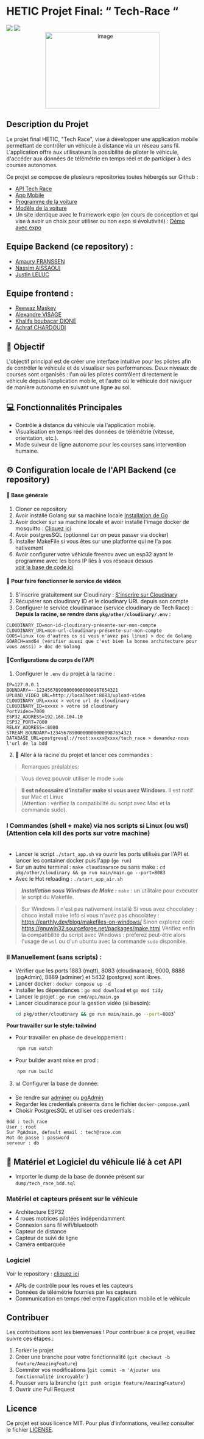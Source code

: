 # HETIC Projet Final: “ Tech-Race “

<img src="https://img.shields.io/badge/golang-%5E1.22-blue">
<img src="https://img.shields.io/badge/python-3.10-yellow">

<div align="center">
   <img src="https://github.com/NasssDev/Tech-Race/assets/167258734/8022059e-d34b-422f-9010-bf8d8fdd7132" alt="image" width="300" height="200"/>
</div>

## Description du Projet

Le projet final HETIC, "Tech Race", vise à développer une application mobile permettant de contrôler un véhicule à distance via un réseau sans fil. L'application offre aux utilisateurs la possibilité de piloter le véhicule, d'accéder aux données de télémétrie en temps réel et de participer à des courses autonomes.

Ce projet se compose de plusieurs repositories toutes hébergés sur Github : 
- [API Tech Race](https://github.com/NasssDev/Tech-Race)
- [App Mobile](https://github.com/Hetic-Team/tech_race_8_2024)
- [Programme de la voiture](https://github.com/ExploryKod/freenove_esp32_wrover)
- [Modèle de la voiture](https://www.amazon.fr/Freenove-ESP32-WROVER-Contained-Compatible-Expressions/dp/B08X6PTQFM/ref=sr_1_5?__mk_fr_FR=%C3%85M%C3%85%C5%BD%C3%95%C3%91&crid=1NFTVTE5M400B&dib=eyJ2IjoiMSJ9.ouyBflLDqHVkfViARMLD6Bn9gOI47kLGrM-5LMAbtJPAUgPogSQ1tQyH60VxNGSHTf-JIYDTkVL4RJ2a7-L92dQ5aqD8IliDd4MzLvffNmw65QxSItZh_qi-vPHXgzjBhvcW8Vy00EckrayFx_47OCj3W4K6Y1W0jHZgIDF7DAvRTI9XcC7oRK8T9xeUORe35q6RJ29TNUuhLCcN5fXl-WqLhsgNb2JA0XzHwnqwHaBBwj-xZ77ohEfVpUYfdyOMWf1wO01Fa42MzKl0b-UGD6PwYD-kBCJYQS3J9twWSGs.OrlAkZRIvlaYtQ2-9pywcADOLR7VY4iRx_9Ps1DkMnk&dib_tag=se&keywords=esp32+car&qid=1715602634&sprefix=esp+32+car,aps,125&sr=8-5)
- Un site identique avec le framework expo (en cours de conception et qui vise à avoir un choix pour utiliser ou non expo si évolutivité) : [Démo avec expo](https://github.com/ExploryKod/tech_race_expo)

## Equipe Backend (ce repository) : 

- [Amaury FRANSSEN](https://github.com/ExploryKod) 
- [Nassim AISSAOUI](https://github.com/NasssDev)
- [Justin LELUC](https://github.com/Jykiin)

## Equipe frontend : 
- [Reewaz Maskey](https://github.com/reewaz001)
- [Alexandre VISAGE](https://github.com/Aleex470)
- [Khalifa boubacar DIONE](https://github.com/khalifadione)
- [Achraf CHARDOUDI](https://github.com/Achkey)

## 🎯 Objectif

L'objectif principal est de créer une interface intuitive pour les pilotes afin de contrôler le véhicule et de visualiser ses performances. Deux niveaux de courses sont organisés : l'un où les pilotes contrôlent directement le véhicule depuis l'application mobile, et l'autre où le véhicule doit naviguer de manière autonome en suivant une ligne au sol.

## 💻 Fonctionnalités Principales

- Contrôle à distance du véhicule via l'application mobile.
- Visualisation en temps réel des données de télémétrie (vitesse, orientation, etc.).
- Mode suiveur de ligne autonome pour les courses sans intervention humaine.

## ⚙️ Configuration locale de l'API Backend (ce repository)

#### 🧮 Base générale

1. Cloner ce repository 
2. Avoir installé Golang sur sa machine locale [Installation de Go](https://go.dev/doc/install)
3. Avoir docker sur sa machine locale et avoir installé l'image docker de mosquitto : [Cliquez ici](https://github.com/ExploryKod/mosquitto-docker) 
4. Avoir postgresSQL (optionnel car on peux passer via docker)
5. Installer MakeFile si vous êtes sur une platforme qui ne l'a pas nativement 
6. Avoir configurer votre véhicule freenov avec un esp32 ayant le programme avec les bons IP liés à vos réseaux dessus <br> 
[voir la base de code ici](https://github.com/ExploryKod/freenove_esp32_wrover) 

#### 🎥 Pour faire fonctionner le service de vidéos
1. S'inscrire gratuitement sur Cloudinary : [S'inscrire sur Cloudinary](https://cloudinary.com/)
2. Récupérer son cloudinary ID et le cloudinary URL depuis son compte
3. Configurer le service cloudinarace (service cloudinary de Tech Race) :
   **Depuis la racine, se rendre dans `pkg/other/cloudinary/.env` :**

```
CLOUDINARY_ID=mon-id-cloudinary-présente-sur-mon-compte
CLOUDINARY_URL=mon-url-cloudinary-présente-sur-mon-compte
GOOS=linux (ou d'autres os si vous n'avez pas linux) > doc de Golang
GOARCH=amd64 (vérifier aussi que c'est bien la bonne architecture pour vous aussi) > doc de Golang
```

#### 📍Configurations du corps de l'API
1. Configurer le `.env` du projet à la racine :
```
IP=127.0.0.1
BOUNDARY=--123456789000000000000987654321
UPLOAD_VIDEO_URL=http://localhost:8083/upload-video
CLOUDINARY_URL=xxxx > votre url de cloudinary
CLOUDINARY_ID=xxxxx > votre id cloudinary
PortVideo=7000
ESP32_ADDRESS=192.168.104.10
ESP32_PORT=7000
RELAY_ADDRESS=:8080
STREAM_BOUNDARY=123456789000000000000987654321
DATABASE_URL=postgresql://root:xxxxx@xxxx/tech_race > demandez-nous l'url de la bdd 
```

2. 🛵 Aller à la racine du projet et lancer ces commandes :

> Remarques préalables: 

> Vous devez pouvoir utiliser le mode `sudo`

> **Il est nécessaire d'installer make si vous avez Windows.**
> Il est natif sur Mac et Linux <br>
> (Attention : vérifiez la compatibilité du script avec Mac et la commande sudo).

### **I Commandes (shell + make) via nos scripts si Linux (ou wsl) <br> (Attention cela kill des ports sur votre machine)**<br><br>
- Lancer le script `./start_app.sh` va ouvrir les ports utilisés par l'API et lancer les container docker puis l'app (`go run`)
- Sur un autre terminal : `make cloudinarace` ou sans make :  `cd pkg/other/cloudinary && go run main/main.go --port=8083`
- Avec le Hot reloading : `./start_app_air.sh` 

>***Installation sous Windows de Make :***
`make` : un utilitaire pour executer le script du Makefile.
 
  > Sur Windows il n'est pas nativement installé
  > Si vous avez chocolatey : choco install make 
  > Info si vous n'avez pas chocolatey : https://earthly.dev/blog/makefiles-on-windows/
  > Sinon explorez ceci: https://gnuwin32.sourceforge.net/packages/make.html
  > Vérifiez enfin la compatibilité du script avec Windows : préferez peut-être alors l'usage de `wsl` ou d'un ubuntu avec la commande `sudo` disponible.

### **II Manuellement (sans scripts) :**
- Vérifier que les ports 1883 (mqtt), 8083 (cloudinarace), 9000, 8888 (pgAdmin), 8889 (adminer) et 5432 (postgres) sont libres.
- Lancer docker : `docker compose up -d`
- Installer les dépendances : `go mod download` et `go mod tidy`
- Lancer le projet : `go run cmd/api/main.go`
- Lancer cloudinarace pour la gestion vidéo (si besoin):
    ```bash
    cd pkg/other/cloudinary && go run main/main.go --port=8083`
    ```
**Pour travailler sur le style: tailwind**

- Pour travailler en phase de developpement :
```sh
    npm run watch
```
- Pour builder avant mise en prod :
```sh
    npm run build
```

3. 📊 Configurer la base de donnée:
- Se rendre sur [adminer](http://localhost:8089) ou [pgAdmin](http://localhost:8888)
- Regarder les credentials présents dans le fichier `docker-compose.yaml`
- Choisir PostgresSQL et utiliser ces credentials :

```
Bdd : tech_race  
User : root
Sur PgAdmin, default email : tech@race.com
Mot de passe : password
serveur : db 
```

## 🧰 Matériel et Logiciel du véhicule lié à cet API

- Importer le dump de la base de donnée présent sur `dump/tech_race_bdd.sql`

### Matériel et capteurs présent sur le véhicule
- Architecture ESP32
- 4 roues motrices pilotées indépendamment
- Connexion sans fil wifi/bluetooth
- Capteur de distance
- Capteur de suivi de ligne
- Caméra embarquée

### Logiciel 
Voir le repository : [cliquez ici](https://github.com/ExploryKod/freenove_esp32_wrover)
- APIs de contrôle pour les roues et les capteurs
- Données de télémétrie fournies par les capteurs
- Communication en temps réel entre l'application mobile et le véhicule

## Contribuer

Les contributions sont les bienvenues ! Pour contribuer à ce projet, veuillez suivre ces étapes :
1. Forker le projet
2. Créer une branche pour votre fonctionnalité (`git checkout -b feature/AmazingFeature`)
3. Commiter vos modifications (`git commit -m 'Ajouter une fonctionnalité incroyable'`)
4. Pousser vers la branche (`git push origin feature/AmazingFeature`)
5. Ouvrir une Pull Request

## Licence

Ce projet est sous licence MIT. Pour plus d'informations, veuillez consulter le fichier [LICENSE](LICENSE).

